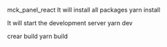 mck_panel_react
It will install all packages
yarn install

It will start the development server
yarn dev

crear build
yarn build

